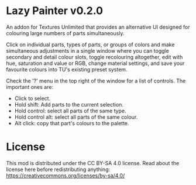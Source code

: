 # Lazy Painter v0.2.0

An addon for Textures Unlimited that provides an alternative UI designed for colouring large numbers of parts simultaneously. 

Click on individual parts, types of parts, or groups of colors and make simultaneous adjustments in a single window where you can toggle secondary and detail colour slots, toggle recolouring altogether, edit with hue, saturation and value or RGB, change material settings, and save your favourite colours into TU's existing preset system.

Check the '?' menu in the top right of the window for a list of controls. The important ones are:

- Click to select.
- Hold shift: Add parts to the current selection.
- Hold control: select all parts of the same type.
- Hold control alt: select all parts of the same colour.
- Alt click: copy that part's colours to the palette.

# License

This mod is distributed under the CC BY-SA 4.0 license. Read about the license here before redistributing anything:
https://creativecommons.org/licenses/by-sa/4.0/
